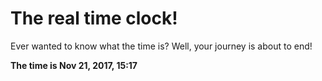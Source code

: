 # The real time clock!

Ever wanted to know what the time is? Well, your journey is about to end!

**The time is Nov 21, 2017, 15:17**